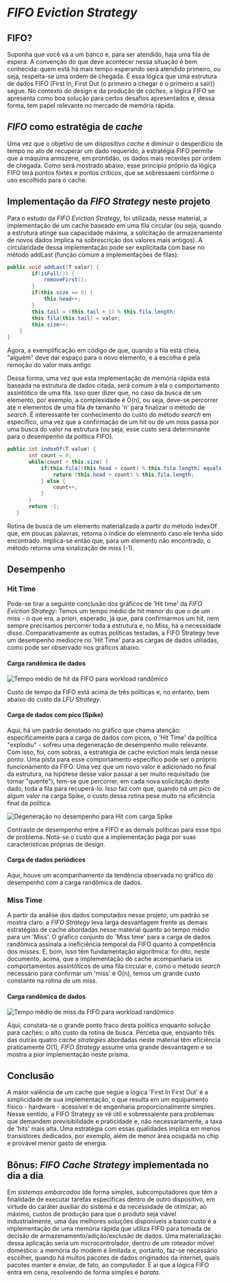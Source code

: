 # _FIFO Eviction Strategy_

## FIFO?
 Suponha que você vá a um banco e, para ser atendido, haja uma fila de espera. A convenção do que deve acontecer nessa situação é bem conhecida: quem está há mais tempo esperando será atendido primeiro, ou seja, respeita-se uma ordem de chegada. É essa lógica que uma estrutura de dados FIFO (First In, First Out (o primeiro a chegar é o primeiro a sair)) segue. No contexto do design e da produção de _caches_, a lógica FIFO se apresenta como boa solução para certos desafios apresentados e, dessa forma, tem papel relevante no mercado de memória rápida.

## _FIFO_ como estratégia de _cache_
 Uma vez que o objetivo de um dispositivo _cache_ é diminuir o desperdício de tempo no ato de recuperar um dado requerido, a estratégia FIFO permite que a máquina armazene, em prontidão, os dados mais recentes por ordem de chegada. Como será mostrado abaixo, esse princípio próprio da lógica FIFO terá pontos fortes e pontos críticos, que se sobressaem conforme o uso escolhido para o cache.

## Implementação da _FIFO Strategy_ neste projeto
 Para o estudo da _FIFO Eviction Strategy_, foi utilizada, nesse material, a implementação de um cache baseado em uma fila circular (ou seja, quando a estrutura atinge sua capacidade máxima, a solicitação de armazenamento de novos dados implica na sobrescrição dos valores mais antigos). A circularidade dessa implementação pode ser explicitada com base no método addLast (função comum a implementações de filas):
```Java
public void addLast(T valor) {
        if(isFull()) {
            removeFirst();
        }
        if(this.size == 0) {
            this.head++;
        }
        this.tail = (this.tail + 1) % this.fila.length;
        this.fila[this.tail] = valor;
        this.size++;
    }
}
```
 Agora, a exemplificação em código de que, quando a fila está cheia, "alguém" deve dar espaço para o novo elemento, e a escolha é pela remoção do valor mais antigo

 Dessa forma, uma vez que esta implementação de memória rápida está baseada na estrutura de dados citada, será comum à ela o comportamento assintótico de uma fila. Isso quer dizer que, no caso da busca de um elemento, por exemplo, a complexidade é O(n), ou seja, deve-se percorrer até n elementos de uma fila de tamanho 'n' para finalizar o método de _search_. É interessante ter conhecimento do custo do método _search_ em específico, uma vez que a confirmação de um hit ou de um miss passa por uma busca do valor na estrutura (ou seja, esse custo será determinante para o desempenho da política FIFO).

 ```Java
 public int indexOf(T value) {
        int count = 0;
        while(count < this.size) {
            if(this.fila[(this.head + count) % this.fila.length].equals(value)) {
                return (this.head + count) % this.fila.length;
            } else {
                count++;
            }
        }
        return -1;
    }
```

Rotina de busca de um elemento materializada a partir do método indexOf que, em poucas palavras, retorna o índice do elemnento caso ele tenha sido encontrado. Implica-se então que, para um elemento não encontrado, o método retorna uma sinalização de _miss_ (-1).

## Desempenho 

###  Hit Time
 Pode-se tirar a seguinte conclusão dos gráficos de 'Hit time' da _FIFO Eviction Strategy_: Temos um tempo médio de hit menor do que o de um miss - o que era, a priori, esperado, já que, para confirmarmos um hit, nem sempre precisamos percorrer toda a estrutura e, no _Miss_, há a necessidade disso. Comparativamente as outras políticas testadas, a FIFO Strategy teve um desempenho mediocre no 'Hit Time' para as cargas de dados utiliadas, como pode ser observado nos gráficos abaixo.
 
 #### Carga randômica de dados

 ![Tempo médio de hit da FIFO para workload randômico](../../../../../../../data/graphs/hit_time_graphs/general_randomic_time_graph.png)

 Custo de tempo da FIFO está acima de três políticas e, no entanto, bem abaixo do custo da _LFU Strategy_.

#### Carga de dados com pico (Spike)

 Aqui, há um padrão denotado no gráfico que chama atenção: especificamente para a carga de dados com picos, o 'Hit Time' da política "explodiu" - sofreu uma degeneração de desempenho muito relevante. Com isso, foi, com sobras, a estratégia de cache eviction mais lerda nesse ponto. Uma pista para esse comportamento específico pode ser o próprio funcionamento da FIFO. Uma vez que um novo valor é adicionado no final da estrutura, na hipótese desse valor passar a ser muito requisitado (se tornar "quente"), tem-se que percorrer, em cada nova solicitação deste dado, toda a fila para recuperá-lo. Isso faz com que, quando há um pico de algum valor na carga Spike, o custo dessa rotina pese muito na eficiência final da política.

   ![Degeneração no desempenho para Hit com carga Spike](../../../../../../../data/graphs/hit_time_graphs/general_spike_time_graph.png)

  Contraste de desempenho entre a FIFO e as demais políticas para esse tipo de problema. Nota-se o custo que a implementação paga por suas características próprias de design.

#### Carga de dados periódicos
 Aqui, houve um acompanhamento da tendência observada no gráfico do desempenho com a carga randômica de dados.
 
### Miss Time
  A partir da análise dos dados computados nesse projeto, um padrão se mostra claro: a _FIFO Strategy_ leva larga desvantagem frente as demais estratégias de cache abordadas nesse material quanto ao tempo médio para um 'Miss'. O gŕafico conjunto do 'Miss time' para a carga de dados randõmica assinala a ineficiência temporal da FIFO quanto à competência dos *misses*. E, bom, isso têm fundamentação algorítmica: foi dito, neste documento, acima, que a implementação do cache acompanharia os comportamentos assintóticos de uma fila circular e, como o método _search_ necessário para confirmar um 'miss' é O(n), temos um grande custo constante na rotina de um _miss_.

  #### Carga randômica de dados

  ![Tempo médio de miss da FIFO para workload randômico](../../../../../../../data/graphs/miss_time_graphs/general_randomic_time_graph.png)

  Aqui, constata-se o grande ponto fraco desta política enquanto solução para caches: o alto custo da rotina de busca. Perceba que, enquanto três das outras quatro _cache strategies_ abordadas neste material têm eficiência praticamente O(1), _FIFO Strategy_ assume uma grande desvantagem e se mostra a pior implementação neste prisma.


## Conclusão
 A maior valência de um cache que segue a lógica 'First In First Out' é a simplicidade de sua implementação, o que resulta em um equipamento físico - hardware - acessível e de engenharia proporcionalmente simples. Nesse sentido, a FIFO Strategy se vê útil e sobressalente para problemas que demandem previsibilidade e praticidade e, não necessariamente, a taxa de 'hits' mais alta. Uma estratégia com essas qualidades implica em menos transistores dedicados, por exemplo, além de menor área ocupada no chip e provável menor gasto de energia. 

 ## Bônus: _FIFO Cache Strategy_ implementada no dia a dia
  Em *sistemas embarcados* (de forma simples, subcomputadores que têm a finalidade de executar tarefas específicas dentro de outro dispositivo, em virtude do caráter auxiliar do sistema e da necessidade de otimizar, ao máximo, custos de produção para que o produto seja viável industrialmente, uma das melhores soluções disponíveis a baixo custo é a implementação de uma memória rápida que utiliza FIFO para tomada de decisão de armazenamento/adição/exclusão de dados. Uma materialização dessa aplicação seria um microcontrolador, dentro de um roteador móvel doméstico: a memória do modem é limitada e, portanto, faz-se necessário escolher, quando há muitos pacotes de dados originados da internet, quais pacotes manter e enviar, de fato, ao computador. É aí que a lógica FIFO entra em cena, resolvendo de forma simples e _barata_.

